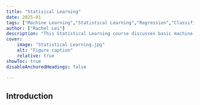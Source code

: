 ```yaml
---
title: "Statisical Learning" 
date: 2025-01
tags: ["Machine Learning","Statistical Learning","Regression","Classification","Python"]
author: ["Rachel Lei"]
description: "This Statistical Learning course discusses basic machine learning methods" 
cover:
    image: "Statistical Learning.jpg"
    alt: "Figure caption"
    relative: true
showToc: true
disableAnchoredHeadings: false

---
```


## Introduction

